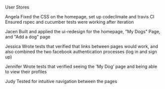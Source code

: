 User Stores

Angela    Fixed the CSS on the homepage, set up codeclimate and travis CI
          Ensured rspec and cucumber tests were working after iteration

Jacen     Built and applied the ui-redesign for the homepage, "My Dogs"
          Page, and "Add a dog" page

Jessica   Wrote tests that verified that links between pages would work, 
          and also combined the two facebook authentication processes
          (log in and sign up)

Jennifer  Wrote tests that verified seeing the 'My Dog' page and being
          able to view their profiles

Judy      Tested for intuitive navigation between the pages
